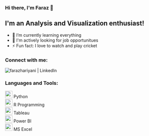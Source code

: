 ### Hi there, I'm Faraz 👋

## I'm an Analysis and Visualization enthusiast!

- 🌱 I’m currently learning everything
- 👯 I'm actively looking for job opportunitues
- ⚡ Fun fact: I love to watch and play cricket 


### Connect with me:

[<img align="left" alt="farazhariyani | LinkedIn" src="https://img.shields.io/badge/linkedin-%230077B5.svg?&style=for-the-badge&logo=linkedin&logoColor=white" />][linkedin]

<br />

### Languages and Tools:
<img width="24" src="https://simpleicons.org/icons/python.svg" /> Python <br />
<img width="24" src="https://simpleicons.org/icons/r.svg" /> R Programming <br />
<img width="24" src="https://simpleicons.org/icons/tableau.svg" /> Tableau <br />
<img width="24" src="https://simpleicons.org/icons/powerbi.svg" /> Power BI <br />
<img width="24" src="https://simpleicons.org/icons/microsoftexcel.svg" /> MS Excel <br />



<br />
<br />



[linkedin]: https://www.linkedin.com/in/farazhariyani/